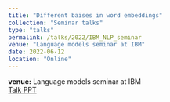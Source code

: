 ```yaml
---
title: "Different baises in word embeddings"
collection: "Seminar talks"
type: "talks"
permalink: /talks/2022/IBM_NLP_seminar
venue: "Language models seminar at IBM"
date: 2022-06-12
location: "Online"
---
```

<b>venue:</b> Language models seminar at IBM<br>
<a href="/files/talks/2022/IBM_talks/IBM_June_2022.pdf">Talk PPT</a>
